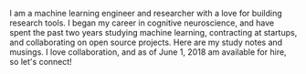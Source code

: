 I am a machine learning engineer and researcher with a love for building research tools. I began my career in cognitive neuroscience, and have spent the past two years studying machine learning, contracting at startups, and collaborating on open source projects. Here are my study notes and musings. I love collaboration, and as of June 1, 2018 am available for hire, so let's connect!
